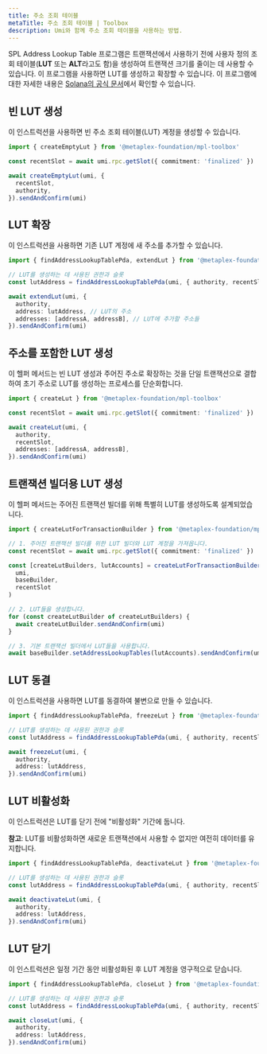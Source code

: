 ```yaml
---
title: 주소 조회 테이블
metaTitle: 주소 조회 테이블 | Toolbox
description: Umi와 함께 주소 조회 테이블을 사용하는 방법.
---
```


SPL Address Lookup Table 프로그램은 트랜잭션에서 사용하기 전에 사용자 정의 조회 테이블(**LUT** 또는 **ALT**라고도 함)을 생성하여 트랜잭션 크기를 줄이는 데 사용할 수 있습니다. 이 프로그램을 사용하면 LUT를 생성하고 확장할 수 있습니다. 이 프로그램에 대한 자세한 내용은 [Solana의 공식 문서](https://docs.solana.com/developing/lookup-tables)에서 확인할 수 있습니다.

## 빈 LUT 생성

이 인스트럭션을 사용하면 빈 주소 조회 테이블(LUT) 계정을 생성할 수 있습니다.

```ts
import { createEmptyLut } from '@metaplex-foundation/mpl-toolbox'

const recentSlot = await umi.rpc.getSlot({ commitment: 'finalized' })

await createEmptyLut(umi, {
  recentSlot,
  authority,
}).sendAndConfirm(umi)
```

## LUT 확장

이 인스트럭션을 사용하면 기존 LUT 계정에 새 주소를 추가할 수 있습니다.

```ts
import { findAddressLookupTablePda, extendLut } from '@metaplex-foundation/mpl-toolbox'

// LUT를 생성하는 데 사용된 권한과 슬롯
const lutAddress = findAddressLookupTablePda(umi, { authority, recentSlot })

await extendLut(umi, {
  authority,
  address: lutAddress, // LUT의 주소
  addresses: [addressA, addressB], // LUT에 추가할 주소들
}).sendAndConfirm(umi)
```

## 주소를 포함한 LUT 생성

이 헬퍼 메서드는 빈 LUT 생성과 주어진 주소로 확장하는 것을 단일 트랜잭션으로 결합하여 초기 주소로 LUT를 생성하는 프로세스를 단순화합니다.

```ts
import { createLut } from '@metaplex-foundation/mpl-toolbox'

const recentSlot = await umi.rpc.getSlot({ commitment: 'finalized' })

await createLut(umi, {
  authority,
  recentSlot,
  addresses: [addressA, addressB],
}).sendAndConfirm(umi)
```

## 트랜잭션 빌더용 LUT 생성

이 헬퍼 메서드는 주어진 트랜잭션 빌더를 위해 특별히 LUT를 생성하도록 설계되었습니다.

```ts
import { createLutForTransactionBuilder } from '@metaplex-foundation/mpl-toolbox'

// 1. 주어진 트랜잭션 빌더를 위한 LUT 빌더와 LUT 계정을 가져옵니다.
const recentSlot = await umi.rpc.getSlot({ commitment: 'finalized' })

const [createLutBuilders, lutAccounts] = createLutForTransactionBuilder(
  umi,
  baseBuilder,
  recentSlot
)

// 2. LUT들을 생성합니다.
for (const createLutBuilder of createLutBuilders) {
  await createLutBuilder.sendAndConfirm(umi)
}

// 3. 기본 트랜잭션 빌더에서 LUT들을 사용합니다.
await baseBuilder.setAddressLookupTables(lutAccounts).sendAndConfirm(umi)
```

## LUT 동결

이 인스트럭션을 사용하면 LUT를 동결하여 불변으로 만들 수 있습니다.

```ts
import { findAddressLookupTablePda, freezeLut } from '@metaplex-foundation/mpl-toolbox'

// LUT를 생성하는 데 사용된 권한과 슬롯
const lutAddress = findAddressLookupTablePda(umi, { authority, recentSlot })

await freezeLut(umi, {
  authority,
  address: lutAddress,
}).sendAndConfirm(umi)
```

## LUT 비활성화

이 인스트럭션은 LUT를 닫기 전에 "비활성화" 기간에 둡니다.

**참고**: LUT를 비활성화하면 새로운 트랜잭션에서 사용할 수 없지만 여전히 데이터를 유지합니다.

```ts
import { findAddressLookupTablePda, deactivateLut } from '@metaplex-foundation/mpl-toolbox'

// LUT를 생성하는 데 사용된 권한과 슬롯
const lutAddress = findAddressLookupTablePda(umi, { authority, recentSlot })

await deactivateLut(umi, {
  authority,
  address: lutAddress,
}).sendAndConfirm(umi)
```

## LUT 닫기

이 인스트럭션은 일정 기간 동안 비활성화된 후 LUT 계정을 영구적으로 닫습니다.

```ts
import { findAddressLookupTablePda, closeLut } from '@metaplex-foundation/mpl-toolbox'

// LUT를 생성하는 데 사용된 권한과 슬롯
const lutAddress = findAddressLookupTablePda(umi, { authority, recentSlot })

await closeLut(umi, {
  authority,
  address: lutAddress,
}).sendAndConfirm(umi)
```